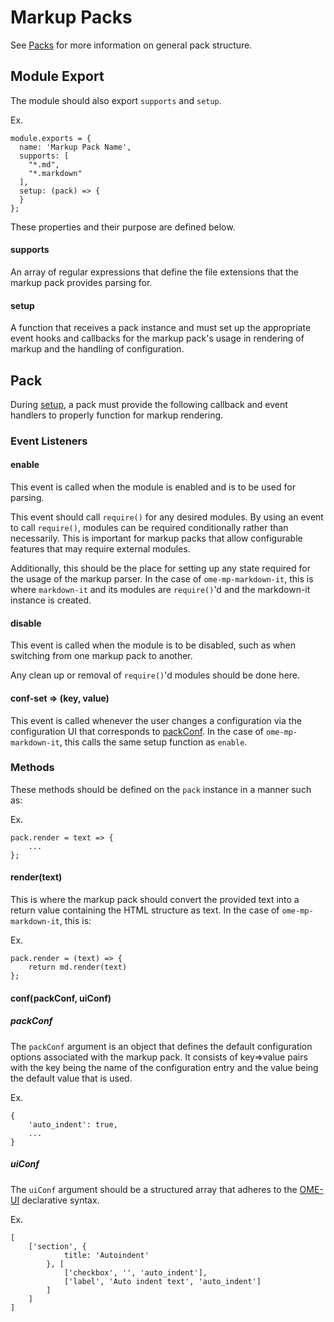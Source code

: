 # Markup Packs
See [Packs](packs) for more information on general pack structure.

## Module Export
The module should also export `supports` and `setup`.

Ex.
```
module.exports = {
  name: 'Markup Pack Name',
  supports: [
    "*.md",
    "*.markdown"
  ],
  setup: (pack) => {
  }
};
```

These properties and their purpose are defined below.

#### supports
An array of regular expressions that define the file extensions that the markup pack provides parsing for.

#### setup
A function that receives a pack instance and must set up the appropriate event hooks and callbacks for the markup pack's usage in rendering of markup and the handling of configuration.

## Pack
During [setup](#setup), a pack must provide the following callback and event handlers to properly function for markup rendering.

### Event Listeners

#### enable
This event is called when the module is enabled and is to be used for parsing.

This event should call `require()` for any desired modules. By using an event to call `require()`, modules can be required conditionally rather than necessarily. This is important for markup packs that allow configurable features that may require external modules.

Additionally, this should be the place for setting up any state required for the usage of the markup parser. In the case of `ome-mp-markdown-it`, this is where `markdown-it` and its modules are `require()`'d and the markdown-it instance is created.

#### disable
This event is called when the module is to be disabled, such as when switching from one markup pack to another.

Any clean up or removal of `require()`'d modules should be done here.

#### conf-set => (key, value)
This event is called whenever the user changes a configuration via the configuration UI that corresponds to [packConf](#packConf). In the case of `ome-mp-markdown-it`, this calls the same setup function as `enable`.

### Methods
These methods should be defined on the `pack` instance in a manner such as:

Ex.
```
pack.render = text => {
    ...
};
```

#### render(text)
This is where the markup pack should convert the provided text into a return value containing the HTML structure as text. In the case of `ome-mp-markdown-it`, this is:

Ex.
```
pack.render = (text) => {
    return md.render(text)
};
```
    
#### conf(packConf, uiConf)

##### packConf
The `packConf` argument is an object that defines the default configuration options associated with the markup pack. It consists of key=>value pairs with the key being the name of the configuration entry and the value being the default value that is used.

Ex.
```
{
    'auto_indent': true,
    ...
}
```

##### uiConf
The `uiConf` argument should be a structured array that adheres to the [OME-UI](OME-UI) declarative syntax.

Ex.
```
[
    ['section', {
            title: 'Autoindent'
        }, [
            ['checkbox', '', 'auto_indent'],
            ['label', 'Auto indent text', 'auto_indent']
        ]
    ]
]
```
